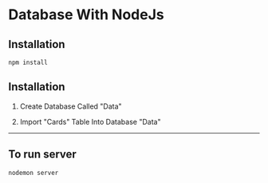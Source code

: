 # Database With NodeJs
## Installation
```
npm install
```
## Installation

1. Create Database Called "Data"

2. Import "Cards" Table Into Database "Data"
---

## To run server

```
nodemon server
```

